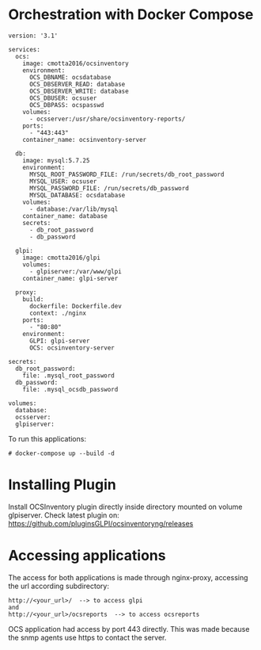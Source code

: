 # Orchestration with Docker Compose
```
version: '3.1'

services:
  ocs:
    image: cmotta2016/ocsinventory
    environment:
      OCS_DBNAME: ocsdatabase
      OCS_DBSERVER_READ: database
      OCS_DBSERVER_WRITE: database
      OCS_DBUSER: ocsuser
      OCS_DBPASS: ocspasswd
    volumes:
      - ocsserver:/usr/share/ocsinventory-reports/
    ports:
      - "443:443"
    container_name: ocsinventory-server

  db:
    image: mysql:5.7.25
    environment:
      MYSQL_ROOT_PASSWORD_FILE: /run/secrets/db_root_password
      MYSQL_USER: ocsuser
      MYSQL_PASSWORD_FILE: /run/secrets/db_password
      MYSQL_DATABASE: ocsdatabase
    volumes:
      - database:/var/lib/mysql
    container_name: database
    secrets:
      - db_root_password
      - db_password

  glpi:
    image: cmotta2016/glpi
    volumes:
      - glpiserver:/var/www/glpi
    container_name: glpi-server

  proxy:
    build:
      dockerfile: Dockerfile.dev
      context: ./nginx
    ports:
      - "80:80"
    environment:
      GLPI: glpi-server
      OCS: ocsinventory-server

secrets:
  db_root_password:
    file: .mysql_root_password
  db_password:
    file: .mysql_ocsdb_password

volumes:
  database:
  ocsserver:
  glpiserver:
```

To run this applications:
```
# docker-compose up --build -d 
```

# Installing Plugin
Install OCSInventory plugin directly inside directory mounted on volume glpiserver.
Check latest plugin on: https://github.com/pluginsGLPI/ocsinventoryng/releases

# Accessing applications
The access for both applications is made through nginx-proxy, accessing the url according subdirectory:
```
http://<your_url>/  --> to access glpi
and
http://<your_url>/ocsreports  --> to access ocsreports
```

OCS application had access by port 443 directly. This was made because the snmp agents use https to contact the server.
